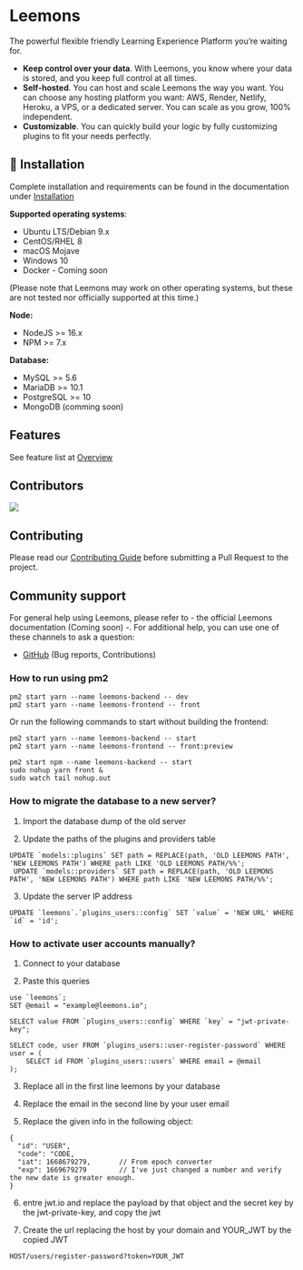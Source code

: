 # Leemons

The powerful flexible friendly Learning Experience Platform you’re waiting for.

- **Keep control over your data**. With Leemons, you know where your data is stored, and you keep full control at all times.
- **Self-hosted**. You can host and scale Leemons the way you want. You can choose any hosting platform you want: AWS, Render, Netlify, Heroku, a VPS, or a dedicated server. You can scale as you grow, 100% independent.
- **Customizable**. You can quickly build your logic by fully customizing plugins to fit your needs perfectly.

## 🚀 Installation

Complete installation and requirements can be found in the documentation under [Installation](https://leemonade.github.io/leemons-docs/getting-started/installation)

**Supported operating systems**:

- Ubuntu LTS/Debian 9.x
- CentOS/RHEL 8
- macOS Mojave
- Windows 10
- Docker - Coming soon

(Please note that Leemons may work on other operating systems, but these are not tested nor officially supported at this time.)

**Node:**

- NodeJS >= 16.x
- NPM >= 7.x

**Database:**

- MySQL >= 5.6
- MariaDB >= 10.1
- PostgreSQL >= 10
- MongoDB (comming soon)

## Features

See feature list at [Overview](https://leemonade.github.io/leemons-docs)

## Contributors

<a href="https://github.com/leemonade/leemons/graphs/contributors">
  <img src="https://contrib.rocks/image?repo=leemonade/leemons" />
</a>

## Contributing

Please read our [Contributing Guide](./CONTRIBUTING.md) before submitting a Pull Request to the project.

## Community support

For general help using Leemons, please refer to - the official Leemons documentation (Coming soon) -. For additional help, you can use one of these channels to ask a question:

- [GitHub](https://github.com/leemonade/leemons) (Bug reports, Contributions)

### How to run using pm2

```
pm2 start yarn --name leemons-backend -- dev
pm2 start yarn --name leemons-frontend -- front
```

Or run the following commands to start without building the frontend:

```
pm2 start yarn --name leemons-backend -- start
pm2 start yarn --name leemons-frontend -- front:preview
```

```
pm2 start npm --name leemons-backend -- start
sudo nohup yarn front &
sudo watch tail nohup.out 
```

### How to migrate the database to a new server?

1. Import the database dump of the old server

2. Update the paths of the plugins and providers table

```
UPDATE `models::plugins` SET path = REPLACE(path, 'OLD LEEMONS PATH', 'NEW LEEMONS PATH') WHERE path LIKE 'OLD LEEMONS PATH/%%';
 UPDATE `models::providers` SET path = REPLACE(path, 'OLD LEEMONS PATH', 'NEW LEEMONS PATH') WHERE path LIKE 'NEW LEEMONS PATH/%%';
```

3. Update the server IP address

```
UPDATE `leemons`.`plugins_users::config` SET `value` = 'NEW URL' WHERE `id` = 'id';
```

### How to activate user accounts manually?

1. Connect to your database

2. Paste this queries

```
use `leemons`;
SET @email = "example@leemons.io";

SELECT value FROM `plugins_users::config` WHERE `key` = "jwt-private-key";

SELECT code, user FROM `plugins_users::user-register-password` WHERE user = (
    SELECT id FROM `plugins_users::users` WHERE email = @email
);
```

3. Replace all in the first line leemons by your database

4. Replace the email in the second line by your user email

5. Replace the given info in the following object:

```
{
  "id": "USER",
  "code": "CODE,
  "iat": 1668679279,       // From epoch converter
  "exp": 1669679279        // I've just changed a number and verify the new date is greater enough.
}
```

6. entre jwt.io and replace the payload by that object and the secret key by the jwt-private-key, and copy the jwt

7. Create the url replacing the host by your domain and YOUR_JWT by the copied JWT

```
HOST/users/register-password?token=YOUR_JWT
```
